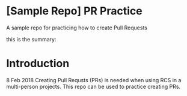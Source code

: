 # [Sample Repo] PR Practice
A sample repo for practicing how to create Pull Requests


this is the summary:

# Introduction
8 Feb 2018
Creating Pull Requsts (PRs) is needed when using RCS in a multi-person projects. This repo can be used to practice creating PRs.

